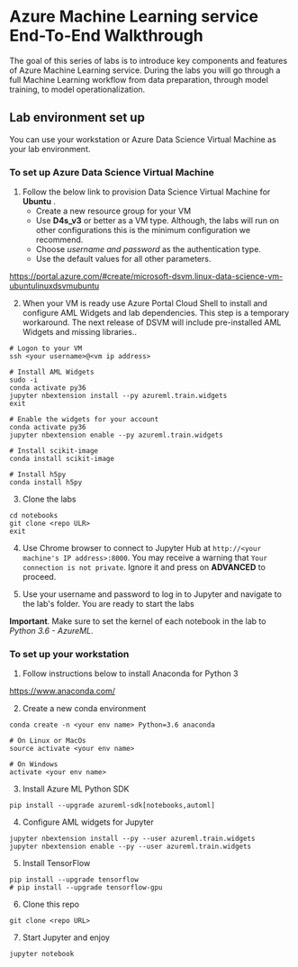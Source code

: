 # Azure Machine Learning service End-To-End Walkthrough

The goal of this series of labs is to introduce key components and features of Azure Machine Learning service. During the labs
you will go through a full Machine Learning workflow from data preparation, through model training, to model operationalization.


## Lab environment set up

You can use your workstation or Azure Data Science Virtual Machine as your lab environment.

### To set up Azure Data Science Virtual Machine

1. Follow the below link to provision Data Science Virtual Machine for **Ubuntu** . 
   - Create a new resource group for your VM
   - Use **D4s_v3** or better as a VM type. Although, the labs will run on other configurations this is the minimum configuration we recommend. 
   - Choose *username and password* as the authentication type. 
   - Use the default values for all other parameters.

 https://portal.azure.com/#create/microsoft-dsvm.linux-data-science-vm-ubuntulinuxdsvmubuntu

2. When your VM is ready use Azure Portal Cloud Shell to install and configure AML Widgets and lab dependencies. This step is a temporary workaround.
The next release of DSVM will include pre-installed AML Widgets and missing libraries..

```
# Logon to your VM
ssh <your username>@<vm ip address>

# Install AML Widgets
sudo -i
conda activate py36 
jupyter nbextension install --py azureml.train.widgets
exit

# Enable the widgets for your account
conda activate py36
jupyter nbextension enable --py azureml.train.widgets

# Install scikit-image
conda install scikit-image

# Install h5py
conda install h5py
```
3. Clone the labs
```
cd notebooks
git clone <repo ULR>
exit
```

4. Use Chrome browser to connect to Jupyter Hub at `http://<your machine's IP address>:8000`. 
You may receive a warning that `Your connection is not private`. Ignore it and press on **ADVANCED** to proceed.

5. Use your username and password to log in to Jupyter and navigate to the lab's folder. You are ready to start the labs


**Important**. Make sure to set the kernel of each notebook in the lab to *Python 3.6 - AzureML*.




### To set up your workstation

1. Follow instructions below to install Anaconda for Python 3

https://www.anaconda.com/

2. Create a new conda environment

```
conda create -n <your env name> Python=3.6 anaconda

# On Linux or MacOs
source activate <your env name>

# On Windows 
activate <your env name>
```

3. Install Azure ML Python SDK
```
pip install --upgrade azureml-sdk[notebooks,automl]
```

4. Configure AML widgets for Jupyter
```
jupyter nbextension install --py --user azureml.train.widgets
jupyter nbextension enable --py --user azureml.train.widgets
```

5. Install TensorFlow
```
pip install --upgrade tensorflow
# pip install --upgrade tensorflow-gpu
```

6. Clone this repo
```
git clone <repo URL>
```

7. Start Jupyter and enjoy
```
jupyter notebook
```










